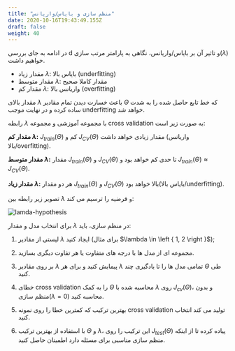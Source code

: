 ```yaml
---
title: "منظم سازی و بایاس/واریانس"
date: 2020-10-16T19:43:49.155Z
draft: false
weight: 40
---
```


در ادامه به جای بررسی d و تاثیر آن بر بایاس/واریانس، نگاهی به پارامتر مرتب سازی($\lambda$) خواهیم داشت.

- مقدار زیاد $\lambda$: بایاس بالا (underfitting)
- مقدار متوسط $\lambda$: مقدار کاملا صحیح
- مقدار کم $\lambda$: واریانس بالا (overfitting)

مقدار بالای $\lambda$ باعث خسارت دیدن تمام مقادیر $\Theta$ که خط تابع حاصل شده را به شدت ساده کرده و در نهایت موجب underfitting خواهد شد.

رابطه $\lambda$ با مجموعه آموزشی و مجموعه cross validation به صورت زیر است:

**مقدار کم $\lambda$:** $J_{train}(\Theta )$ کم و $J_{CV}(\Theta )$ مقدار زیادی خواهد داشت (واریانس بالا/overfitting).

**مقدار متوسط $\lambda$:** مقدار $J_{train}(\Theta )$ و $J_{CV}(\Theta )$ تا حدی کم خواهد بود و $J_{train}(\Theta ) \approx J_{CV}(\Theta )$.

**مقدار زیاد $\lambda$:** هر دو مقدار $J_{train}(\Theta )$ و $J_{CV}(\Theta )$ بالا خواهد بود(بایاس بالا/underfitting).

تصویر زیر رابطه بین $\lambda$ و فرضیه را ترسیم می کند:

![lamda-hypothesis](../images/lambda.jpg)

برای انتخاب مدل و مقدار $\lambda$ در منظم سازی، باید:
1. لیستی از مقادیر  $\lambda$ ایجاد کنید (برای مثال $\lambda \in \left { 1, 2 \right }$);

2. مجموعه ای از مدل ها با درجه های متفاوت یا هر تفاوت دیگری بسازید.

3. بر روی مقادیر $\lambda$ پیمایش کنید و برای هر $\lambda$ تمامی مدل ها را تا یادگیری چند $\Theta$ طی کنید.

4. خطای cross validation را به کمک $\Theta$ محاسبه شده با $\lambda$ روی $J_{cv}\left ( \Theta  \right )$، و بدون منظم سازی($\lambda = 0$) محاسبه کنید.

5. بهترین ترکیب که کمترین خطا را روی نمونه cross validation تولید می کند انتخاب کنید.

6. با استفاده از بهترین ترکیب $\Theta$ و $\lambda$، این ترکیب را روی $J_{test}\left ( \Theta  \right )$ پیاده کرده تا از اینکه منظم سازی مناسبی برای مسئله دارد اطمینان حاصل کنید.
